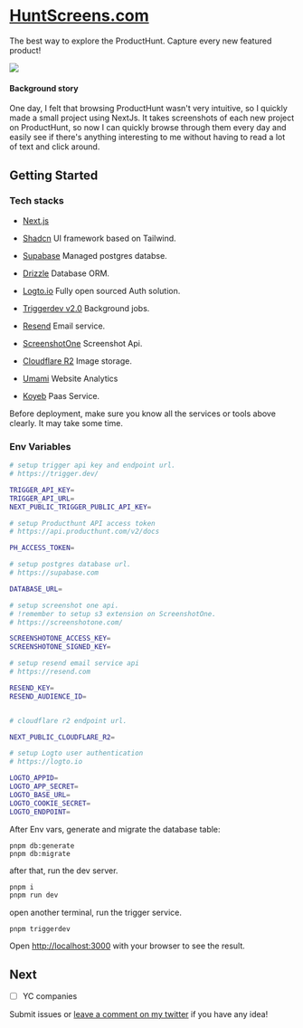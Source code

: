 # [HuntScreens.com](https://huntscreens.com?ref=github)

The best way to explore the ProductHunt. Capture every new featured product!

[![](https://shot.huntscreens.com/huntscreens.com.png)](https://huntscreens.com?ref=github)

#### Background story

One day, I felt that browsing ProductHunt wasn't very intuitive, so I quickly made a small project using NextJs. It takes screenshots of each new project on ProductHunt, so now I can quickly browse through them every day and easily see if there's anything interesting to me without having to read a lot of text and click around.

## Getting Started

### Tech stacks

- [Next.js](https://nextjs.org/docs) 
- [Shadcn](https://ui.shadcn.com/)  UI framework based on Tailwind.

- [Supabase](https://supabase.com/) Managed postgres databse.
- [Drizzle](https://orm.drizzle.team/docs/overview) Database ORM.
- [Logto.io](https://logto.io/) Fully open sourced Auth solution.
- [Triggerdev v2.0](https://trigger.dev/docs/documentation/introduction) Background jobs.
- [Resend](https://resend.com/) Email service.
- [ScreenshotOne](https://screenshotone.com/) Screenshot Api.
- [Cloudflare R2](https://developers.cloudflare.com/r2/) Image storage.
- [Umami](https://umami.is/) Website Analytics
- [Koyeb](https://www.koyeb.com/) Paas Service. 

Before deployment, make sure you know all the services or tools above clearly. It may take some time.

### Env Variables

```sh
# setup trigger api key and endpoint url.
# https://trigger.dev/

TRIGGER_API_KEY=
TRIGGER_API_URL=
NEXT_PUBLIC_TRIGGER_PUBLIC_API_KEY=

# setup Producthunt API access token
# https://api.producthunt.com/v2/docs

PH_ACCESS_TOKEN=

# setup postgres database url.
# https://supabase.com

DATABASE_URL=

# setup screenshot one api.
# !remember to setup s3 extension on ScreenshotOne.
# https://screenshotone.com/

SCREENSHOTONE_ACCESS_KEY=
SCREENSHOTONE_SIGNED_KEY=

# setup resend email service api
# https://resend.com

RESEND_KEY=
RESEND_AUDIENCE_ID=


# cloudflare r2 endpoint url.

NEXT_PUBLIC_CLOUDFLARE_R2=

# setup Logto user authentication
# https://logto.io

LOGTO_APPID=
LOGTO_APP_SECRET=
LOGTO_BASE_URL=
LOGTO_COOKIE_SECRET=
LOGTO_ENDPOINT=
```

After Env vars, generate and migrate the database table:

```
pnpm db:generate
pnpm db:migrate
```

after that, run the dev server.

```bash
pnpm i
pnpm run dev
```

open another terminal, run the trigger service.

```
pnpm triggerdev
```

Open [http://localhost:3000](http://localhost:3000) with your browser to see the result.



## Next
* [ ] YC companies

Submit issues or [leave a comment on my twitter](https://twitter.com/daimajia/status/1808315790720180516) if you have any idea!

